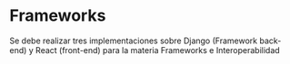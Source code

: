 # Frameworks
Se debe realizar tres implementaciones sobre Django (Framework back-end) y React (front-end) para la materia Frameworks e Interoperabilidad
